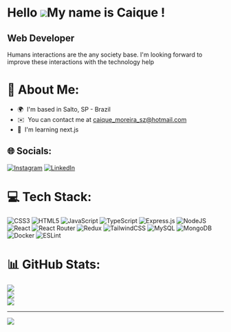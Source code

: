 Hello ![](https://user-images.githubusercontent.com/18350557/176309783-0785949b-9127-417c-8b55-ab5a4333674e.gif)My name is Caique !
========================================================================================================================================

Web Developer
-------------

Humans interactions are the any society base. I'm looking forward to improve these interactions with the technology help

# 💫 About Me:
* 🌍  I'm based in Salto, SP - Brazil
* ✉️  You can contact me at [caique\_moreira\_sz@hotmail.com](mailto:caique_moreira_sz@hotmail.com)
* 🧠  I'm learning next.js


## 🌐 Socials:
[![Instagram](https://img.shields.io/badge/Instagram-%23E4405F.svg?logo=Instagram&logoColor=white)](https://instagram.com/_ccaique) [![LinkedIn](https://img.shields.io/badge/LinkedIn-%230077B5.svg?logo=linkedin&logoColor=white)](https://linkedin.com/in/caiquems) 

# 💻 Tech Stack:
![CSS3](https://img.shields.io/badge/css3-%231572B6.svg?style=for-the-badge&logo=css3&logoColor=white) ![HTML5](https://img.shields.io/badge/html5-%23E34F26.svg?style=for-the-badge&logo=html5&logoColor=white) ![JavaScript](https://img.shields.io/badge/javascript-%23323330.svg?style=for-the-badge&logo=javascript&logoColor=%23F7DF1E) ![TypeScript](https://img.shields.io/badge/typescript-%23007ACC.svg?style=for-the-badge&logo=typescript&logoColor=white) ![Express.js](https://img.shields.io/badge/express.js-%23404d59.svg?style=for-the-badge&logo=express&logoColor=%2361DAFB) ![NodeJS](https://img.shields.io/badge/node.js-6DA55F?style=for-the-badge&logo=node.js&logoColor=white) ![React](https://img.shields.io/badge/react-%2320232a.svg?style=for-the-badge&logo=react&logoColor=%2361DAFB) ![React Router](https://img.shields.io/badge/React_Router-CA4245?style=for-the-badge&logo=react-router&logoColor=white) ![Redux](https://img.shields.io/badge/redux-%23593d88.svg?style=for-the-badge&logo=redux&logoColor=white) ![TailwindCSS](https://img.shields.io/badge/tailwindcss-%2338B2AC.svg?style=for-the-badge&logo=tailwind-css&logoColor=white) ![MySQL](https://img.shields.io/badge/mysql-%2300f.svg?style=for-the-badge&logo=mysql&logoColor=white) ![MongoDB](https://img.shields.io/badge/MongoDB-%234ea94b.svg?style=for-the-badge&logo=mongodb&logoColor=white) ![Docker](https://img.shields.io/badge/docker-%230db7ed.svg?style=for-the-badge&logo=docker&logoColor=white) ![ESLint](https://img.shields.io/badge/ESLint-4B3263?style=for-the-badge&logo=eslint&logoColor=white)
# 📊 GitHub Stats:
![](https://github-readme-stats.vercel.app/api?username=caiquemx&theme=default&hide_border=false&include_all_commits=false&count_private=false)<br/>
![](https://github-readme-streak-stats.herokuapp.com/?user=caiquemx&theme=default&hide_border=false)<br/>
![](https://github-readme-stats.vercel.app/api/top-langs/?username=caiquemx&theme=default&hide_border=false&include_all_commits=false&count_private=false&layout=compact)

---
[![](https://visitcount.itsvg.in/api?id=caiquemx&icon=5&color=0)](https://visitcount.itsvg.in)

<!-- Proudly created with GPRM ( https://gprm.itsvg.in ) -->
